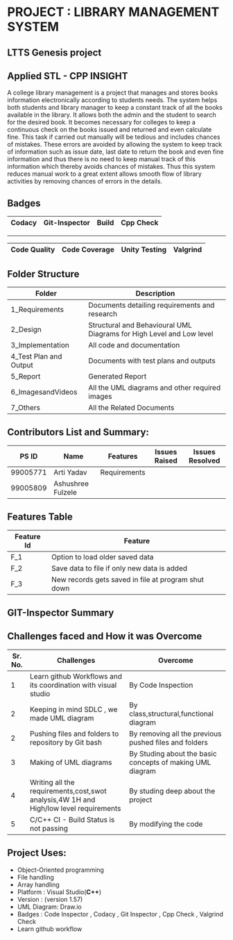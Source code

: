 # PROJECT : LIBRARY MANAGEMENT SYSTEM



## **LTTS Genesis project** 
 
## **Applied STL - CPP INSIGHT**
A college library management is a project that manages and stores books information electronically according to students needs. The system helps both students and library manager to keep a constant track of all the books available in the library. It allows both the admin and the student to search for the desired book. It becomes necessary for colleges to keep a continuous check on the books issued and returned and even calculate fine. This task if carried out manually will be tedious and includes chances of mistakes. These errors are avoided by allowing the system to keep track of information such as issue date, last date to return the book and even fine information and thus there is no need to keep manual track of this information which thereby avoids chances of mistakes.
Thus this system reduces manual work to a great extent allows smooth flow of library activities by removing chances of errors in the details.




## **Badges**
|Codacy | Git-Inspector | Build | Cpp Check | 
|--- |---|---|--- |

-----------------------------
|Code Quality | Code Coverage | Unity Testing |Valgrind|
|----|---|---|---|




## Folder Structure

| Folder  | Description  |
|--- |--- |
| 1_Requirements | Documents detailing requirements and research |
| 2_Design | Structural and Behavioural UML Diagrams for High Level and Low level |
| 3_Implementation | All code and documentation |
| 4_Test Plan and Output | Documents with test plans and outputs |
| 5_Report | Generated Report |
| 6_ImagesandVideos | All the UML diagrams and other required images |
|7_Others | All the Related Documents|


  
## Contributors List and Summary:

| PS ID  | Name          | Features                    | Issues Raised |  Issues Resolved   |
|---     |---            |---                          |---------------|----------------|
| 99005771 | Arti Yadav |Requirements  |           |             |  
| 99005809 | Ashushree Fulzele |  |           |             |  


## Features Table 

 |Feature Id	|Feature|
 |--------------|-------|
|F_1	|Option to load older saved data|
|F_2	|Save data to file if only new data is added|
|F_3	|New records gets saved in file at program shut down|

## GIT-Inspector Summary

## Challenges faced and How it was Overcome

| Sr. No. | Challenges | Overcome |
|--- |--- |--- |
|1 | Learn  github Workflows and its coordination with visual studio | By Code Inspection |
|2 |Keeping in mind SDLC , we made UML diagram  |  By class,structural,functional diagram |
|2 |Pushing files and folders to repository by Git bash | By removing all the previous pushed files and folders | 
|3 |Making of UML diagrams | By Studing about the basic concepts of making UML diagram |
|4 |Writing all the requirements,cost,swot analysis,4W 1H and High/low level requirements | By studing deep about the project |
|5 | C/C++ CI - Build Status is not passing |  By modifying the code |



 ##   Project Uses:
   *  Object-Oriented programming
   *  File handling
   *  Array handling
   *  Platform : Visual Studio(**C++**) 
   *  Version : (version 1.57)
   *  UML Diagram: Draw.io
   *  Badges : Code Inspector , Codacy , Git Inspector , Cpp Check , Valgrind Check
   *  Learn github workflow
 
 
